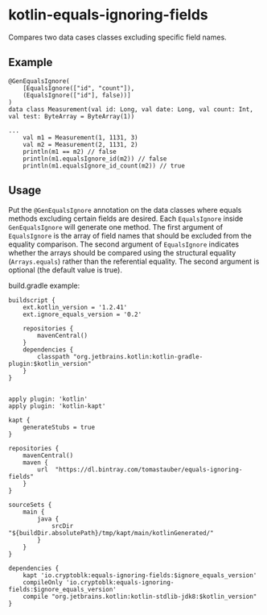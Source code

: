 # kotlin-equals-ignoring-fields
Compares two data cases classes excluding specific field names.

## Example
```
@GenEqualsIgnore(
    [EqualsIgnore(["id", "count"]),
    (EqualsIgnore(["id"], false))]
)
data class Measurement(val id: Long, val date: Long, val count: Int, val test: ByteArray = ByteArray(1))

...
    val m1 = Measurement(1, 1131, 3)
    val m2 = Measurement(2, 1131, 2)
    println(m1 == m2) // false
    println(m1.equalsIgnore_id(m2)) // false
    println(m1.equalsIgnore_id_count(m2)) // true
```

## Usage
Put the `@GenEqualsIgnore` annotation on the data classes where
equals methods excluding certain fields are desired. Each
`EqualsIgnore` inside `GenEqualsIgnore` will generate one method.
The first argument of `EqualsIgnore` is the array of field names
that should be excluded from the equality comparison.
The second argument of `EqualsIgnore` indicates whether the 
arrays should be compared using the structural equality (`Arrays.equals`)
rather than the referential equality.
The second argument is optional (the default value is true).


build.gradle example:
```
buildscript {
    ext.kotlin_version = '1.2.41'
    ext.ignore_equals_version = '0.2'

    repositories {
        mavenCentral()
    }
    dependencies {
        classpath "org.jetbrains.kotlin:kotlin-gradle-plugin:$kotlin_version"
    }
}


apply plugin: 'kotlin'
apply plugin: 'kotlin-kapt'

kapt {
    generateStubs = true
}

repositories {
    mavenCentral()
    maven {
        url  "https://dl.bintray.com/tomastauber/equals-ignoring-fields"
    }
}

sourceSets {
    main {
        java {
            srcDir "${buildDir.absolutePath}/tmp/kapt/main/kotlinGenerated/"
        }
    }
}

dependencies {
    kapt 'io.cryptoblk:equals-ignoring-fields:$ignore_equals_version'
    compileOnly 'io.cryptoblk:equals-ignoring-fields:$ignore_equals_version'
    compile "org.jetbrains.kotlin:kotlin-stdlib-jdk8:$kotlin_version"
}


```